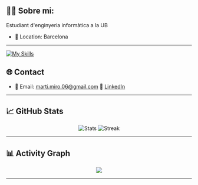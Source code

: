 ## 👨‍💻 Sobre mi:
Estudiant d'enginyeria informàtica a la UB
- 📍 Location: Barcelona

---

[![My Skills](https://skillicons.dev/icons?i=python,java,vscode,github,git,vim,linux)](https://skillicons.dev)

## 🌐 Contact
- 📧 Email: marti.miro.06@gmail.com
💼 [LinkedIn](https://www.linkedin.com/in/mart%C3%AD-mir%C3%B3-barcel%C3%B3-b68539336/)

---

## 📈 GitHub Stats
<div align="center">
<img src="https://github-readme-stats.vercel.app/api?username=martimiro&show_icons=true&theme=tokyonight" alt="Stats" />
<img src="https://github-readme-streak-stats.herokuapp.com?user=martimiro&theme=tokyonight" alt="Streak" />
</div>

---

## 📊 Activity Graph
<div align="center">
<img src="https://github-readme-activity-graph.vercel.app/graph?username=martimiro&theme=tokyo-night&area=true" />
</div>

---

